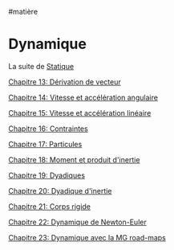 #matière 
# Dynamique

La suite de [Statique](../../S2/APP6/S2APP6.md)

[Chapitre 13: Dérivation de vecteur](Dérivation%20de%20vecteur.md)

[Chapitre 14: Vitesse et accélération angulaire](Vitesse%20et%20accélération%20angulaire.md)

[Chapitre 15: Vitesse et accélération linéaire](Vitesse%20et%20accélération%20linéaire.md)

[Chapitre 16: Contraintes](Contraintes.md)

[Chapitre 17: Particules](Particules.md)

[Chapitre 18: Moment et produit d'inertie](Moment%20et%20produit%20d'inertie.md)

[Chapitre 19: Dyadiques](Dyadiques.md)

[Chapitre 20: Dyadique d'inertie](Dyadique%20d'inertie.md)

[Chapitre 21: Corps rigide](Corps%20rigide.md)

[Chapitre 22: Dynamique de Newton-Euler](Dynamique%20de%20Newton-Euler.md)

[Chapitre 23: Dynamique avec la MG road-maps](Dynamique%20avec%20la%20MG%20road-maps.md)


